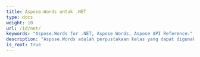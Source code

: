 ```yaml
---
title: Aspose.Words untuk .NET
type: docs
weight: 10
url: /id/net/
keywords: "Aspose.Words for .NET, Aspose Words, Aspose API Reference."
description: "Aspose.Words adalah perpustakaan kelas yang dapat digunakan oleh pengembang untuk berbagai platform untuk berbagai tugas pemrosesan dokumen."
is_root: true
---
```

